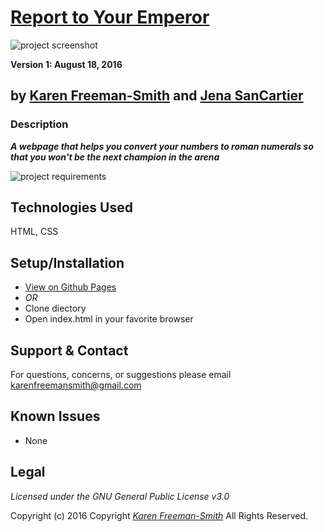 # [Report to Your Emperor](http://karenfreemansmith.github.io/romannumbers)
![project screenshot](/img/screenshot.jpg)

__Version 1: August 18, 2016__
## by [Karen Freeman-Smith](https://karenfreemansmith.github.io) and [Jena SanCartier](https://jenasancartier.github.io/portfolio-page)

### Description
__*A webpage that helps you convert your numbers to roman numerals so that you won't be the next champion in the arena*__

![project requirements](/img/specs.png)

## Technologies Used
HTML, CSS

## Setup/Installation
* [View on Github Pages](https://karenfreemansmith.github.io/EpicIntroWk1-PetWebsite)
* _OR_
* Clone diectory 
* Open index.html in your favorite browser

## Support & Contact
For questions, concerns, or suggestions please email karenfreemansmith@gmail.com

## Known Issues
* None

## Legal
*Licensed under the GNU General Public License v3.0*

Copyright (c) 2016 Copyright _[Karen Freeman-Smith](https://karenfreemansmith.github.io)_ All Rights Reserved.
